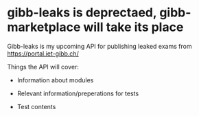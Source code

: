 # gibb-leaks is deprectaed, gibb-marketplace will take its place

Gibb-leaks is my upcoming API for publishing leaked exams from https://portal.iet-gibb.ch/

Things the API will cover:

* Information about modules

* Relevant information/preperations for tests

* Test contents




